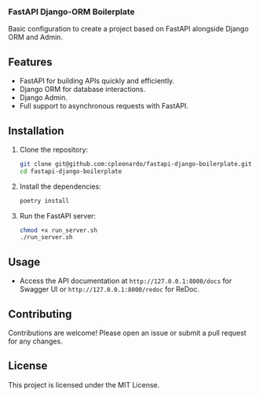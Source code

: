 ### FastAPI Django-ORM Boilerplate
Basic configuration to create a project based on FastAPI alongside Django ORM and Admin.

## Features
- FastAPI for building APIs quickly and efficiently.
- Django ORM for database interactions.
- Django Admin.
- Full support to asynchronous requests with FastAPI.

## Installation
1. Clone the repository:
    ```sh
    git clone git@github.com:cpleonardo/fastapi-django-boilerplate.git
    cd fastapi-django-boilerplate
    ```

2. Install the dependencies:
    ```sh
    poetry install
    ```

3. Run the FastAPI server:
    ```sh
    chmod +x run_server.sh
    ./run_server.sh
    ```

## Usage
- Access the API documentation at `http://127.0.0.1:8000/docs` for Swagger UI or `http://127.0.0.1:8000/redoc` for ReDoc.

## Contributing
Contributions are welcome! Please open an issue or submit a pull request for any changes.

## License
This project is licensed under the MIT License.
